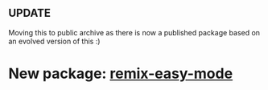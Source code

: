 ## UPDATE

Moving this to public archive as there is now a published package based on an evolved version of this :)

# New package: [remix-easy-mode](https://github.com/sjc5/remix-easy-mode#readme)
